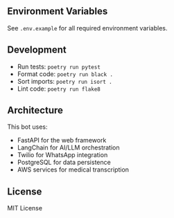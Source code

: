 
## Environment Variables

See `.env.example` for all required environment variables.

## Development

- Run tests: `poetry run pytest`
- Format code: `poetry run black .`
- Sort imports: `poetry run isort .`
- Lint code: `poetry run flake8`

## Architecture

This bot uses:
- FastAPI for the web framework
- LangChain for AI/LLM orchestration
- Twilio for WhatsApp integration
- PostgreSQL for data persistence
- AWS services for medical transcription

## License

MIT License